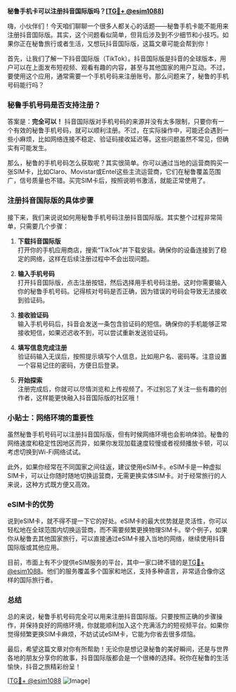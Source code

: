 **秘鲁手机卡可以注册抖音国际版吗？[[TG💪+ @esim1088](https://t.me/s/esim1088)]**

嗨，小伙伴们！今天咱们聊聊一个很多人都关心的话题——秘鲁手机卡能不能用来注册抖音国际版。其实，这个问题看似简单，但背后涉及到不少细节和小技巧。如果你正在秘鲁旅行或者生活，又想玩抖音国际版，这篇文章可能会帮到你！

首先，让我们了解一下抖音国际版（TikTok）。抖音国际版是抖音的全球版本，用户可以在上面发布短视频、观看有趣的内容，甚至与其他国家的用户互动。不过，要使用这个应用，通常需要一个手机号码来注册账号。那么问题来了，秘鲁的手机号码能行吗？

### 秘鲁手机号码是否支持注册？

答案是：**完全可以！** 抖音国际版对手机号码的来源并没有太多限制，只要你有一个有效的秘鲁手机号码，就可以顺利注册。不过，在实际操作中，可能还会遇到一些小麻烦，比如网络连接不稳定、验证码接收延迟等。这些问题虽然不常见，但确实有可能发生。

那么，秘鲁的手机号码怎么获取呢？其实很简单。你可以通过当地的运营商购买一张SIM卡，比如Claro、Movistar或Entel这些主流运营商，它们在秘鲁覆盖范围广，信号质量也不错。买完SIM卡后，按照说明书激活，就能正常使用了。

### 注册抖音国际版的具体步骤

接下来，我们来说说如何用秘鲁手机号码注册抖音国际版。其实整个过程非常简单，只需要几个步骤：

1. **下载抖音国际版**  
   打开你的手机应用商店，搜索“TikTok”并下载安装。确保你的设备连接到了稳定的网络，这样在后续注册过程中不会出现问题。

2. **输入手机号码**  
   打开抖音国际版，点击注册按钮，然后选择用手机号码注册。这时你需要输入你的秘鲁手机号码。记得核对号码是否正确，因为错误的号码会导致无法接收到验证码。

3. **接收验证码**  
   输入手机号码后，抖音会发送一条包含验证码的短信。确保你的手机能够正常接收短信，如果迟迟收不到，可以尝试重新发送验证码。

4. **填写信息完成注册**  
   验证码输入无误后，按照提示填写个人信息，比如用户名、密码等。注意设置一个容易记住的密码，方便日后登录。

5. **开始探索**  
   注册完成后，你就可以尽情浏览和上传视频了。不过别忘了关注一些有趣的创作者，这样能更快融入抖音国际版的社区哦！

### 小贴士：网络环境的重要性

虽然秘鲁手机号码可以注册抖音国际版，但有时候网络环境也会影响体验。秘鲁的网络速度和稳定性因地区而异，如果你发现加载速度较慢或者视频播放卡顿，可以考虑切换到Wi-Fi网络试试。

此外，如果你经常在不同国家之间往返，建议使用eSIM卡。eSIM卡是一种虚拟SIM卡，可以让你随时随地切换运营商，无需更换实体SIM卡。对于经常旅行的人来说，这种方式既方便又高效。

### eSIM卡的优势

说到eSIM卡，就不得不提一下它的好处。eSIM卡的最大优势就是灵活性，你可以轻松地在全球范围内切换运营商，而不需要频繁更换物理SIM卡。举个例子，如果你从秘鲁去其他国家旅行，可以直接通过eSIM卡接入当地的网络，继续使用抖音国际版或其他应用。

目前，市面上有不少提供eSIM服务的平台，其中一家口碑不错的是[TG💪+ @esim1088](https://t.me/s/esim1088)。他们的服务覆盖多个国家和地区，支持多种语言，非常适合像你这样的国际旅行者。

### 总结

总的来说，秘鲁手机号码完全可以用来注册抖音国际版。只要按照正确的步骤操作，并保持良好的网络环境，你就能顺利加入这个充满活力的短视频平台。如果你觉得频繁更换SIM卡麻烦，不妨试试eSIM卡，它能为你省去很多烦恼。

最后，希望这篇文章对你有所帮助！无论你是想记录秘鲁的美好瞬间，还是与世界各地的朋友分享你的故事，抖音国际版都会是一个很棒的选择。祝你在秘鲁的生活愉快，抖音之旅精彩纷呈！

[[TG💪+ @esim1088](https://t.me/s/esim1088) ![Image](https://i.postimg.cc/4NQfJmqS/Snipaste-2025-05-13-00-14-12.png)]